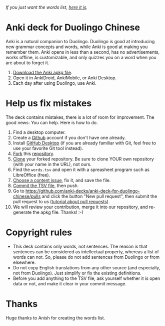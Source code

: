 _If you just want the words list, [here it is](https://github.com/anki-decks/anki-deck-for-duolingo-chinese/blob/master/words.tsv)._

# Anki deck for Duolingo Chinese

Anki is a natural companion to Duolingo. Duolingo is good at introducing new grammar concepts and words, while Anki is good at making you remember them. Anki opens in less than a second, has no advertisements, works offline, is customizable, and only quizzes you on a word when you are about to forget it.

1. [Download the Anki apkg file](https://github.com/anki-decks/anki-deck-for-duolingo-chinese/blob/master/Chinese%20Duolingo%20for%20English%20speakers.apkg).
2. Open it in AnkiDroid, AnkiMobile, or Anki Desktop.
3. Each day after using Duolingo, use Anki.

# Help us fix mistakes

The deck contains mistakes, there is a lot of room for improvement. The good news: You can help. Here is how to do.

1. Find a desktop computer.
2. Create a [Github](https://github.com) account if you don't have one already.
3. Install [GitHub Desktop](https://desktop.github.com/) (if you are already familiar with Git, feel free to use your favorite Git tool instead).
4. [Fork](https://help.github.com/articles/fork-a-repo/) this [repository](https://github.com/nicolas-raoul/anki-deck-for-duolingo-chinese).
5. [Clone](https://help.github.com/articles/cloning-a-repository/#cloning-a-repository-to-github-desktop) your forked repository. Be sure to clone YOUR own repository (with your name in the URL), not ours.
6. Find the `words.tsv` and open it with a spreasheet program such as LibreOffice (free).
7. [Choose a content issue](https://github.com/anki-decks/anki-deck-for-duolingo-chinese/issues?q=is%3Aissue+is%3Aopen+label%3Acontent), fix it, and save the file.
8. [Commit the TSV file](https://help.github.com/desktop/guides/contributing-to-projects/committing-and-reviewing-changes-to-your-project/#2-selecting-changes-to-include-in-a-commit), then push.
9. Go to https://github.com/anki-decks/anki-deck-for-duolingo-chinese/pulls and click the button "New pull request", then submit the pull request to us ([tutorial about pull requests](https://help.github.com/articles/creating-a-pull-request-from-a-fork/)).
10. We will review your contribution, merge it into our repository, and re-generate the apkg file. Thanks! :-)

# Copyright rules

- This deck contains only words, not sentences. The reason is that sentences can be considered as intellectual property, whereas a list of words can not. So, please do not add sentences from Duolingo or from elsewhere.
- Do not copy English translations from any other source (and especially, not from Duolingo). Just simplify or fix the existing definitions.
- Before you add anything to the TSV file, ask yourself whether it is open data or not, and make it clear in your commit message.

# Thanks

Huge thanks to Anish for creating the words list.

